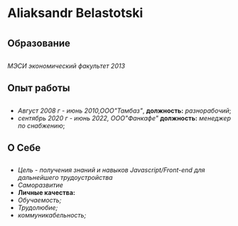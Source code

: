 # Aliaksandr Belastotski<h1>
## Образование <h2>
*МЭСИ экономический факультет 2013*
## Опыт работы <h2>
* *Август 2008 г - июнь 2010,ООО"Тамбаз"*,
**должность:** *разнорабочий*;
* *сентябрь 2020 г - июнь 2022, ООО"Фанкафе"*
**должность:** *менеджер по снабжению*;
## О Себе <h2>
* *Цель - получения знаний и навыков Javascript/Front-end для дальнейшего трудоустройства*
* *Саморазвитие*
* **Личные качества:**
 * *Обучаемость;*
 * *Трудолюбие;*
 * *коммуникабельность;*